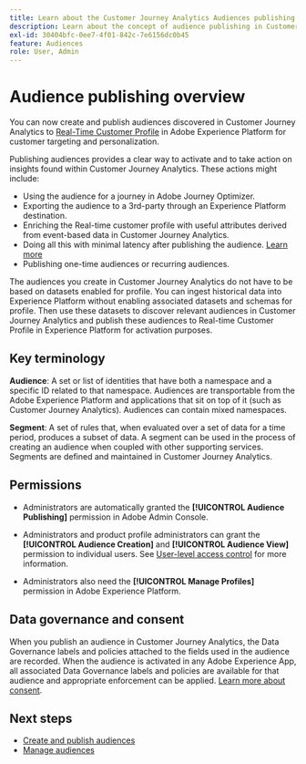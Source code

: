```yaml
---
title: Learn about the Customer Journey Analytics Audiences publishing overview
description: Learn about the concept of audience publishing in Customer Journey Analytics
exl-id: 30404bfc-0ee7-4f01-842c-7e6156dc0b45
feature: Audiences
role: User, Admin
---
```

# Audience publishing overview

You can now create and publish audiences discovered in Customer Journey Analytics to [Real-Time Customer Profile](https://experienceleague.adobe.com/docs/experience-platform/profile/home.html) in Adobe Experience Platform for customer targeting and personalization. 

Publishing audiences provides a clear way to activate and to take action on insights found within Customer Journey Analytics. These actions might include:

* Using the audience for a journey in Adobe Journey Optimizer.
* Exporting the audience to a 3rd-party through an Experience Platform destination.
* Enriching the Real-time customer profile with useful attributes derived from event-based data in Customer Journey Analytics.
* Doing all this with minimal latency after publishing the audience. [Learn more](https://experienceleague.adobe.com/docs/analytics-platform/using/cja-components/audiences/publish.html#latency)
* Publishing one-time audiences or recurring audiences.

The audiences you create in Customer Journey Analytics do not have to be based on datasets enabled for profile. You can ingest historical data into Experience Platform without enabling associated datasets and schemas for profile. Then use these datasets to discover relevant audiences in Customer Journey Analytics and publish these audiences to Real-time Customer Profile in Experience Platform for activation purposes.

## Key terminology

**Audience**: A set or list of identities that have both a namespace and a specific ID related to that namespace. Audiences are transportable from the Adobe Experience Platform and applications that sit on top of it (such as Customer Journey Analytics). Audiences can contain mixed namespaces.

**Segment**: A set of rules that, when evaluated over a set of data for a time period, produces a subset of data. A segment can be used in the process of creating an audience when coupled with other supporting services. Segments are defined and maintained in Customer Journey Analytics.

## Permissions

* Administrators are automatically granted the **[!UICONTROL Audience Publishing]** permission in Adobe Admin Console. 

* Administrators and product profile administrators can grant the **[!UICONTROL Audience Creation]** and **[!UICONTROL Audience View]** permission to individual users. See [User-level access control](/help/technotes/access-control.md#user-level-access) for more information.

* Administrators also need the **[!UICONTROL Manage Profiles]** permission in Adobe Experience Platform.

## Data governance and consent

When you publish an audience in Customer Journey Analytics, the Data Governance labels and policies attached to the fields used in the audience are recorded.  When the audience is activated in any Adobe Experience App, all associated Data Governance labels and policies are available for that audience and appropriate enforcement can be applied. [Learn more about consent](https://experienceleague.adobe.com/docs/experience-platform/data-governance/policies/user-guide.html#consent-policy).

## Next steps

* [Create and publish audiences](/help/components/audiences/publish.md)
* [Manage audiences](/help/components/audiences/manage.md)
